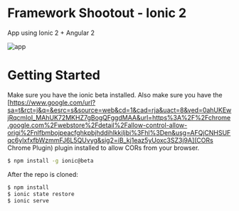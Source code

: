# Framework Shootout - Ionic 2
App using Ionic 2 + Angular 2

![app](https://cloud.githubusercontent.com/assets/289938/14546593/5a1d352c-025b-11e6-844c-ef0a83a44e62.gif)

# Getting Started

Make sure you have the ionic beta installed. Also make sure you have the [https://www.google.com/url?sa=t&rct=j&q=&esrc=s&source=web&cd=1&cad=rja&uact=8&ved=0ahUKEwjRqcmIoI_MAhUK72MKHZ7gBogQFggdMAA&url=https%3A%2F%2Fchrome.google.com%2Fwebstore%2Fdetail%2Fallow-control-allow-origi%2Fnlfbmbojpeacfghkpbjhddihlkkiljbi%3Fhl%3Den&usg=AFQjCNHSUFqc6ylxfxfbWzmmFJ6L5QUvyg&sig2=iB_kj1eaz5yUoxc3SZ3j9A](CORs Chrome Plugin) plugin installed to allow CORs from your browser.

```bash
$ npm install -g ionic@beta
```

After the repo is cloned:

```bash
$ npm install
$ ionic state restore
$ ionic serve
```
